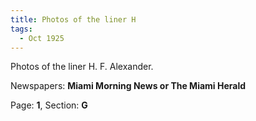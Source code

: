 ```yaml
---  
title: Photos of the liner H  
tags:  
  - Oct 1925  
---  
```

  
Photos of the liner H. F. Alexander.  
  
Newspapers: **Miami Morning News or The Miami Herald**  
  
Page: **1**, Section: **G** 
